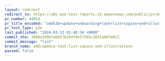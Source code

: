 ```yaml
---
layout: redirect
redirect_to: https://a8c-woo-test-reports.s3.amazonaws.com/public/pr/44854/e2e/index.html
pr_number: 44854
pr_title_encoded: "add%3A+update+onboarding+task+list+copies+and+illustrations"
pr_test_type: e2e
last_published: "2024-03-13 01:48:34 +0000"
commit_sha: 1006a299b7ab0276294f0e57265c3851ab07e0c2
commit_message: "lint"
branch_name: add/update-task-list-copies-and-illustrations
passed: false
---
```

